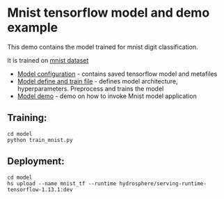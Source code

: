 # Mnist tensorflow model and demo example

This demo contains the model trained for mnist digit classification.

It is trained on [mnist dataset](http://yann.lecun.com/exdb/mnist/)

- [Model configuration](model/) - contains saved tensorflow model and metafiles
- [Model define and train file](train_mnist.py) - defines model architecture, hyperparameters. Preprocess and trains the model
- [Model demo](demo/mnist_demo.ipynb) - demo on how to invoke Mnist model application


## Training:

```commandline
cd model
python train_mnist.py
```

## Deployment:

```commandline
cd model
hs upload --name mnist_tf --runtime hydrosphere/serving-runtime-tensorflow-1.13.1:dev
```
